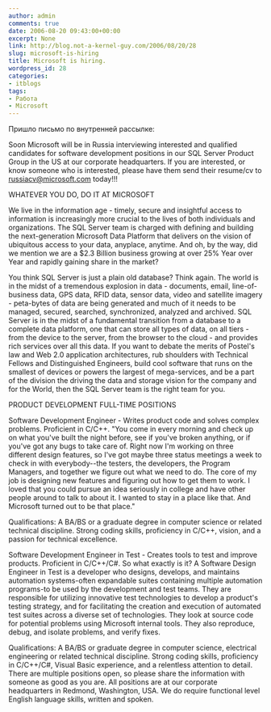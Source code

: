 ```yaml
---
author: admin
comments: true
date: 2006-08-20 09:43:00+00:00
excerpt: None
link: http://blog.not-a-kernel-guy.com/2006/08/20/28
slug: microsoft-is-hiring
title: Microsoft is hiring.
wordpress_id: 28
categories:
- itblogs
tags:
- Работа
- Microsoft
---
```


Пришло письмо по внутренней рассылке:

Soon Microsoft will be in Russia interviewing interested and qualified candidates for software development positions in our SQL Server Product Group in the US at our corporate headquarters. If you are interested, or know someone who is interested, please have them send their resume/cv to [russiacv@microsoft.com](mailto:russiacv@microsoft.com) today!!!

<!-- more -->WHATEVER YOU DO, DO IT AT MICROSOFT

We live in the information age - timely, secure and insightful access to information is increasingly more crucial to the lives of both individuals and organizations. The SQL Server team is charged with defining and building the next-generation Microsoft Data Platform that delivers on the vision of ubiquitous access to your data, anyplace, anytime. And oh, by the way, did we mention we are a $2.3 Billion business growing at over 25% Year over Year and rapidly gaining share in the market?

You think SQL Server is just a plain old database? Think again. The world is in the midst of a tremendous explosion in data - documents, email, line-of-business data, GPS data, RFID data, sensor data, video and satellite imagery - peta-bytes of data are being generated and much of it needs to be managed, secured, searched, synchronized, analyzed and archived. SQL Server is in the midst of a fundamental transition from a database to a complete data platform, one that can store all types of data, on all tiers - from the device to the server, from the browser to the cloud - and provides rich services over all this data. If you want to debate the merits of Postel's law and Web 2.0 application architectures, rub shoulders with Technical Fellows and Distinguished Engineers, build cool software that runs on the smallest of devices or powers the largest of mega-services, and be a part of the division the driving the data and storage vision for the company and for the World, then the SQL Server team is the right team for you.

PRODUCT DEVELOPMENT FULL-TIME POSITIONS

Software Development Engineer - Writes product code and solves complex problems. Proficient in C/C++. "You come in every morning and check up on what you've built the night before, see if you've broken anything, or if you've got any bugs to take care of. Right now I'm working on three different design features, so I've got maybe three status meetings a week to check in with everybody--the testers, the developers, the Program Managers, and together we figure out what we need to do. The core of my job is designing new features and figuring out how to get them to work. I loved that you could pursue an idea seriously in college and have other people around to talk to about it. I wanted to stay in a place like that. And Microsoft turned out to be that place."

Qualifications: A BA/BS or a graduate degree in computer science or related technical discipline. Strong coding skills, proficiency in C/C++, vision, and a passion for technical excellence.

Software Development Engineer in Test - Creates tools to test and improve products. Proficient in C/C++/C#. So what exactly is it? A Software Design Engineer in Test is a developer who designs, develops, and maintains automation systems-often expandable suites containing multiple automation programs-to be used by the development and test teams. They are responsible for utilizing innovative test technologies to develop a product's testing strategy, and for facilitating the creation and execution of automated test suites across a diverse set of technologies. They look at source code for potential problems using Microsoft internal tools. They also reproduce, debug, and isolate problems, and verify fixes.

Qualifications: A BA/BS or graduate degree in computer science, electrical engineering or related technical discipline. Strong coding skills, proficiency in C/C++/C#, Visual Basic experience, and a relentless attention to detail. There are multiple positions open, so please share the information with someone as good as you are. All positions are at our corporate headquarters in Redmond, Washington, USA. We do require functional level English language skills, written and spoken.
